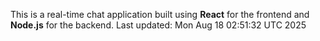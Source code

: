 This is a real-time chat application built using **React** for the frontend and **Node.js** for the backend.
Last updated: Mon Aug 18 02:51:32 UTC 2025
